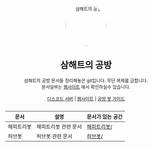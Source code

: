 <div align="center">
    <img src="https://avatars.githubusercontent.com/u/85431246?s=400&u=c6fd81fd31cd872fe05ab2e49021fe3b69cd29ea&v=4" alt="삼해트의 공방" height="128" style="border-radius: 50%">
    <h1>삼해트의 공방</h1>
</div>
<div align="center">
    삼해트의 공방 문서들 정리해놓은 git입니다. 무단 복제를 금합니다.<br> 문서일부는 <a href="https://devht.xyz">웹사이트</a> 에서 확인하실수 있습니다.
    <br><br>
    <a href="https://discord.gg/TD9BvMxhP6">디스코드 서버</a> | <a href="https://devht.xyz">웹사이트</a> | <a href="https://guide.devht.tech">공방 봇 가이드</a>
</div>

##

| 문서 | 설명 | 문서가 있는 공간 |
| ---------- | ---------------------------- | ---------------- |
| 해피트리봇 | 해피트리봇 관련 문서 | [해피트리봇/](해피트리봇/) |
| 허브봇 | 허브봇 관련 문서 | [허브봇/](허브봇/) |
